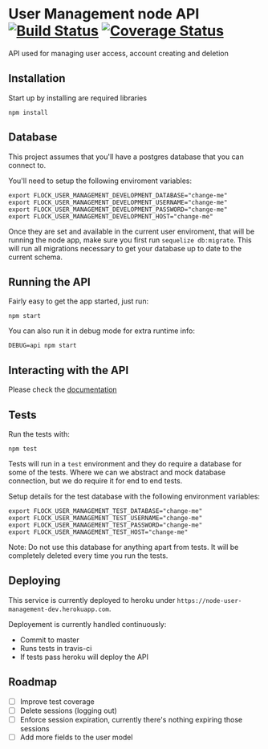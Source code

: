 # User Management node API [![Build Status](https://travis-ci.org/joseairosa/node-user-management-api.svg?branch=master)](https://travis-ci.org/joseairosa/node-user-management-api) [![Coverage Status](https://coveralls.io/repos/github/joseairosa/node-user-management-api/badge.svg?branch=master)](https://coveralls.io/github/joseairosa/node-user-management-api?branch=master)

API used for managing user access, account creating and deletion

## Installation

Start up by installing are required libraries

```
npm install
```

## Database

This project assumes that you'll have a postgres database that you can connect
to.

You'll need to setup the following enviroment variables:

```
export FLOCK_USER_MANAGEMENT_DEVELOPMENT_DATABASE="change-me"
export FLOCK_USER_MANAGEMENT_DEVELOPMENT_USERNAME="change-me"
export FLOCK_USER_MANAGEMENT_DEVELOPMENT_PASSWORD="change-me"
export FLOCK_USER_MANAGEMENT_DEVELOPMENT_HOST="change-me"
```

Once they are set and available in the current user enviroment, that will be
running the node app, make sure you first run `sequelize db:migrate`. This will
run all migrations necessary to get your database up to date to the current
schema.

## Running the API

Fairly easy to get the app started, just run:

```
npm start
```

You can also run it in debug mode for extra runtime info:

```
DEBUG=api npm start
```

## Interacting with the API

Please check the [documentation](DOCUMENTATION.md)

## Tests

Run the tests with:

```
npm test
```

Tests will run in a `test` environment and they do require a database for some
of the tests.
Where we can we abstract and mock database connection, but we do require it for
end to end tests.

Setup details for the test database with the following environment variables:

```
export FLOCK_USER_MANAGEMENT_TEST_DATABASE="change-me"
export FLOCK_USER_MANAGEMENT_TEST_USERNAME="change-me"
export FLOCK_USER_MANAGEMENT_TEST_PASSWORD="change-me"
export FLOCK_USER_MANAGEMENT_TEST_HOST="change-me"
```

Note: Do not use this database for anything apart from tests. It will be
completely deleted every time you run the tests.

## Deploying

This service is currently deployed to heroku under `https://node-user-management-dev.herokuapp.com`.

Deployement is currently handled continuously:

- Commit to master
- Runs tests in travis-ci
- If tests pass heroku will deploy the API

## Roadmap

- [ ] Improve test coverage
- [ ] Delete sessions (logging out)
- [ ] Enforce session expiration, currently there's nothing expiring those sessions
- [ ] Add more fields to the user model
